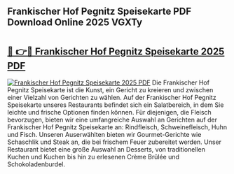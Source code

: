 ## Frankischer Hof Pegnitz Speisekarte PDF Download Online 2025 VGXTy

# <h2><a href="http://gc6iho.nevu.top/?p=Frankischer+Hof+Pegnitz+Speisekarte">🔗 👉🔴 Frankischer Hof Pegnitz Speisekarte 2025 PDF</a></h2>

[![Frankischer Hof Pegnitz Speisekarte 2025 PDF](https://i.imgur.com/dBaPXMq.png)](http://gc6iho.nevu.top/?p=Frankischer+Hof+Pegnitz+Speisekarte)
Die Frankischer Hof Pegnitz Speisekarte ist die Kunst, ein Gericht zu kreieren und zwischen einer Vielzahl von Gerichten zu wählen. Auf der Frankischer Hof Pegnitz Speisekarte unseres Restaurants befindet sich ein Salatbereich, in dem Sie leichte und frische Optionen finden können. Für diejenigen, die Fleisch bevorzugen, bieten wir eine umfangreiche Auswahl an Gerichten auf der Frankischer Hof Pegnitz Speisekarte an: Rindfleisch, Schweinefleisch, Huhn und Fisch. Unseren Auserwählten bieten wir Gourmet-Gerichte wie Schaschlik und Steak an, die bei frischem Feuer zubereitet werden. Unser Restaurant bietet eine große Auswahl an Desserts, von traditionellen Kuchen und Kuchen bis hin zu erlesenen Crème Brûlée und Schokoladenburdel.
